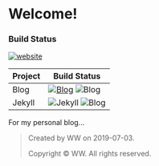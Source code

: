 # Welcome!

### Build Status
[![website](https://img.shields.io/badge/version-0.1+-green.svg)](https:nono721.github.io)

Project|Build Status
---|---
Blog|[![Blog](https://img.shields.io/badge/build-0.1+-lightgrey.svg)](https:nono721.github.io) ![Blog](https://img.shields.io/badge/Mardown-unknown-red.svg) 
Jekyll|![Jekyll](https://img.shields.io/badge/Jekyll-3.8+-brightgreen.svg) ![Blog](https://img.shields.io/badge/HTML-unknown-ff69b4.svg) 


For my personal blog...


>	Created by WW on 2019-07-03.
>
>	Copyright © WW. All rights reserved.
